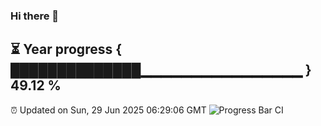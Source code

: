 ### Hi there 👋
⏳ Year progress { ██████████████▁▁▁▁▁▁▁▁▁▁▁▁▁▁▁▁ } 49.12 %
---
⏰ Updated on Sun, 29 Jun 2025 06:29:06 GMT
![Progress Bar CI](https://github.com/liununu/liununu/workflows/Progress%20Bar%20CI/badge.svg)
